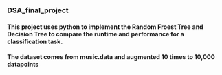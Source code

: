 ### DSA_final_project
#### This project uses python to implement the Random Froest Tree and Decision Tree to compare the runtime and performance for a classification task.
#### The dataset comes from music.data and augmented 10 times to 10,000 datapoints
